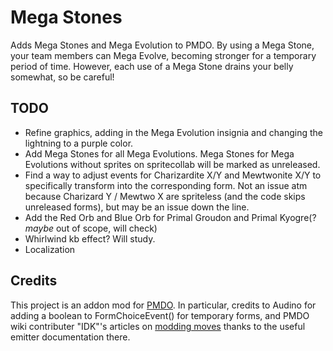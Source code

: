 # Mega Stones
 Adds Mega Stones and Mega Evolution to PMDO. By using a Mega Stone, your team members can Mega Evolve, becoming stronger for a temporary period of time. However, each use of a Mega Stone drains your belly somewhat, so be careful!

## TODO
 * Refine graphics, adding in the Mega Evolution insignia and changing the lightning to a purple color.
 * Add Mega Stones for all Mega Evolutions. Mega Stones for Mega Evolutions without sprites on spritecollab will be marked as unreleased.
 * Find a way to adjust events for Charizardite X/Y and Mewtwonite X/Y to specifically transform into the corresponding form. Not an issue atm because Charizard Y / Mewtwo X are spriteless (and the code skips unreleased forms), but may be an issue down the line.
 * Add the Red Orb and Blue Orb for Primal Groudon and Primal Kyogre(? *maybe* out of scope, will check)
 * Whirlwind kb effect? Will study.
 * Localization

## Credits
This project is an addon mod for [PMDO](https://github.com/audinowho/PMDODump). In particular, credits to Audino for adding a boolean to FormChoiceEvent() for temporary forms, and PMDO wiki contributer "IDK"'s articles on [modding moves](https://wiki.pmdo.pmdcollab.org/Creating_Moves) thanks to the useful emitter documentation there.

